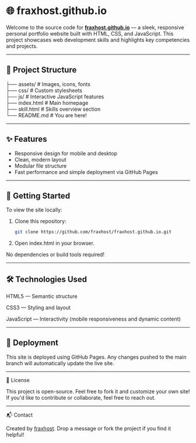 # 🌐 fraxhost.github.io

Welcome to the source code for **[fraxhost.github.io](https://fraxhost.github.io/)** — a sleek, responsive personal portfolio website built with HTML, CSS, and JavaScript. This project showcases web development skills and highlights key competencies and projects.

---

## 📁 Project Structure

├── assets/ # Images, icons, fonts <br>
├── css/ # Custom stylesheets <br>
├── js/ # Interactive JavaScript features <br> 
├── index.html # Main homepage <br> 
├── skill.html # Skills overview section <br> 
└── README.md # You are here! <br>

---

## ✨ Features

- Responsive design for mobile and desktop
- Clean, modern layout
- Modular file structure
- Fast performance and simple deployment via GitHub Pages

---

## 🚀 Getting Started

To view the site locally:

1. Clone this repository:
   ```bash
   git clone https://github.com/fraxhost/fraxhost.github.io.git
   ```
2. Open index.html in your browser.

No dependencies or build tools required!

---

## 🛠️ Technologies Used

HTML5 — Semantic structure

CSS3 — Styling and layout

JavaScript — Interactivity (mobile responsiveness and dynamic content)

---

## 📌 Deployment

This site is deployed using GitHub Pages. Any changes pushed to the main branch will automatically update the live site.

---

📄 License

This project is open-source. Feel free to fork it and customize your own site! If you'd like to contribute or collaborate, feel free to reach out.

---

📬 Contact

Created by [fraxhost](mailto:ahmedryanfaiyaz@gmail.com). Drop a message or fork the project if you find it helpful!


